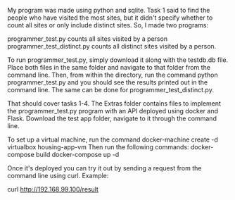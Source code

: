 My program was made using python and sqlite.  Task 1 said to find the people who have visited the most sites, 
but it didn't specify whether to count all sites or only include distinct sites.  So, I made two programs:  

programmer_test.py counts all sites visited by a person
programmer_test_distinct.py counts all distinct sites visited by a person.

To run programmer_test.py, simply download it along with the testdb.db file.  Place both files in the same folder and navigate to that folder from the command line.  Then, from within the directory, run the command python programmer_test.py and you should see the results printed out in the command line.  The same can be done for programmer_test_distinct.py.

That should cover tasks 1-4.  The Extras folder contains files to implement the programmer_test.py program with an API deployed using docker and Flask. Download the test app folder, navigate to it through the command line.

To set up a virtual machine, run the command docker-machine create -d virtualbox housing-app-vm
Then run the following commands:
docker-compose build
docker-compose up -d

Once it's deployed you can try it out by sending a request from the command line using curl.  Example:

curl http://192.168.99.100/result
